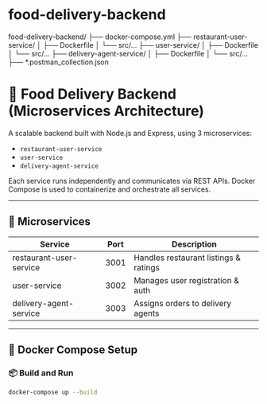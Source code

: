 # food-delivery-backend
food-delivery-backend/
├── docker-compose.yml
├── restaurant-user-service/
│   ├── Dockerfile
│   └── src/...
├── user-service/
│   ├── Dockerfile
│   └── src/...
├── delivery-agent-service/
│   ├── Dockerfile
│   └── src/...
├── *.postman_collection.json


# 🍔 Food Delivery Backend (Microservices Architecture)

A scalable backend built with Node.js and Express, using 3 microservices:
- `restaurant-user-service`
- `user-service`
- `delivery-agent-service`

Each service runs independently and communicates via REST APIs. Docker Compose is used to containerize and orchestrate all services.

---

## 🧩 Microservices

| Service                | Port  | Description                          |
|------------------------|-------|--------------------------------------|
| restaurant-user-service | 3001  | Handles restaurant listings & ratings |
| user-service           | 3002  | Manages user registration & auth     |
| delivery-agent-service | 3003  | Assigns orders to delivery agents    |

---

## 🐳 Docker Compose Setup

### 📦 Build and Run

```bash
docker-compose up --build
